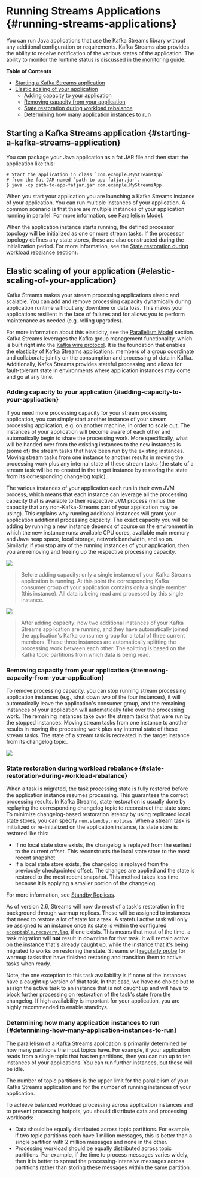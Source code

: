 # Running Streams Applications {#running-streams-applications}

You can run Java applications that use the Kafka Streams library without
any additional configuration or requirements. Kafka Streams also
provides the ability to receive notification of the various states of
the application. The ability to monitor the runtime status is discussed
in [the monitoring guide](../../../operations#kafka_streams_monitoring).

**Table of Contents**

-   [Starting a Kafka Streams application](#starting-a-kafka-streams-application)
-   [Elastic scaling of your application](#elastic-scaling-of-your-application)
    -   [Adding capacity to your application](#adding-capacity-to-your-application)
    -   [Removing capacity from your application](#removing-capacity-from-your-application)
    -   [State restoration during workload rebalance](#state-restoration-during-workload-rebalance)
    -   [Determining how many application instances to run](#determining-how-many-application-instances-to-run)

## Starting a Kafka Streams application {#starting-a-kafka-streams-application}

You can package your Java application as a fat JAR file and then start
the application like this:

```shell line-numbers
# Start the application in class `com.example.MyStreamsApp`
# from the fat JAR named `path-to-app-fatjar.jar`.
$ java -cp path-to-app-fatjar.jar com.example.MyStreamsApp
```

When you start your application you are launching a Kafka Streams
instance of your application. You can run multiple instances of your
application. A common scenario is that there are multiple instances of
your application running in parallel. For more information, see
[Parallelism Model](../architecture#streams_architecture_tasks).

When the application instance starts running, the defined processor
topology will be initialized as one or more stream tasks. If the
processor topology defines any state stores, these are also constructed
during the initialization period. For more information, see the 
[State restoration during workload rebalance](#streams-developer-guide-execution-scaling-state-restoration) section).

## Elastic scaling of your application {#elastic-scaling-of-your-application}

Kafka Streams makes your stream processing applications elastic and
scalable. You can add and remove processing capacity dynamically during
application runtime without any downtime or data loss. This makes your
applications resilient in the face of failures and for allows you to
perform maintenance as needed (e.g. rolling upgrades).

For more information about this elasticity, see the 
[Parallelism Model](../architecture#streams_architecture_tasks) section. 
Kafka Streams leverages the Kafka group management
functionality, which is built right into the 
[Kafka wire protocol](https://cwiki.apache.org/confluence/display/KAFKA/A+Guide+To+The+Kafka+Protocol). 
It is the foundation that enables the elasticity of Kafka
Streams applications: members of a group coordinate and collaborate
jointly on the consumption and processing of data in Kafka.
Additionally, Kafka Streams provides stateful processing and allows for
fault-tolerant state in environments where application instances may
come and go at any time.

### Adding capacity to your application {#adding-capacity-to-your-application}

If you need more processing capacity for your stream processing
application, you can simply start another instance of your stream
processing application, e.g. on another machine, in order to scale out.
The instances of your application will become aware of each other and
automatically begin to share the processing work. More specifically,
what will be handed over from the existing instances to the new
instances is (some of) the stream tasks that have been run by the
existing instances. Moving stream tasks from one instance to another
results in moving the processing work plus any internal state of these
stream tasks (the state of a stream task will be re-created in the
target instance by restoring the state from its corresponding changelog
topic).

The various instances of your application each run in their own JVM
process, which means that each instance can leverage all the processing
capacity that is available to their respective JVM process (minus the
capacity that any non-Kafka-Streams part of your application may be
using). This explains why running additional instances will grant your
application additional processing capacity. The exact capacity you will
be adding by running a new instance depends of course on the environment
in which the new instance runs: available CPU cores, available main
memory and Java heap space, local storage, network bandwidth, and so on.
Similarly, if you stop any of the running instances of your application,
then you are removing and freeing up the respective processing capacity.

![](streams-elastic-scaling-1.png)

> Before adding capacity: only a single instance of your Kafka Streams
application is running. At this point the corresponding Kafka consumer
group of your application contains only a single member (this instance).
All data is being read and processed by this single
instance.

![](streams-elastic-scaling-2.png)

> After adding capacity: now two additional instances of your Kafka
Streams application are running, and they have automatically joined the
application's Kafka consumer group for a total of three current members.
These three instances are automatically splitting the processing work
between each other. The splitting is based on the Kafka topic partitions
from which data is being read.

### Removing capacity from your application {#removing-capacity-from-your-application}

To remove processing capacity, you can stop running stream processing
application instances (e.g., shut down two of the four instances), it
will automatically leave the application's consumer group, and the
remaining instances of your application will automatically take over the
processing work. The remaining instances take over the stream tasks that
were run by the stopped instances. Moving stream tasks from one instance
to another results in moving the processing work plus any internal state
of these stream tasks. The state of a stream task is recreated in the
target instance from its changelog topic.

![](streams-elastic-scaling-3.png)

### State restoration during workload rebalance {#state-restoration-during-workload-rebalance}

When a task is migrated, the task processing state is fully restored
before the application instance resumes processing. This guarantees the
correct processing results. In Kafka Streams, state restoration is
usually done by replaying the corresponding changelog topic to
reconstruct the state store. To minimize changelog-based restoration
latency by using replicated local state stores, you can specify
`num.standby.replicas`. When a stream task
is initialized or re-initialized on the application instance, its state
store is restored like this:

-   If no local state store exists, the changelog is replayed from the
    earliest to the current offset. This reconstructs the local state
    store to the most recent snapshot.
-   If a local state store exists, the changelog is replayed from the
    previously checkpointed offset. The changes are applied and the
    state is restored to the most recent snapshot. This method takes
    less time because it is applying a smaller portion of the changelog.

For more information, see [Standby Replicas](../config-streams#num-standby-replicas).

As of version 2.6, Streams will now do most of a task\'s restoration in
the background through warmup replicas. These will be assigned to
instances that need to restore a lot of state for a task. A stateful
active task will only be assigned to an instance once its state is
within the configured [`acceptable.recovery.lag`](../config-streams#acceptable-recovery-lag), 
if one exists. This means that most of the time, a task
migration will **not** result in downtime for that task. It will remain
active on the instance that\'s already caught up, while the instance
that it\'s being migrated to works on restoring the state. Streams will
[regularly probe](../config-streams#probing-rebalance-interval-ms) 
for warmup tasks that have finished restoring and transition
them to active tasks when ready.

Note, the one exception to this task availability is if none of the
instances have a caught up version of that task. In that case, we have
no choice but to assign the active task to an instance that is not
caught up and will have to block further processing on restoration of
the task\'s state from the changelog. If high availability is important
for your application, you are highly recommended to enable standbys.

### Determining how many application instances to run {#determining-how-many-application-instances-to-run}

The parallelism of a Kafka Streams application is primarily determined
by how many partitions the input topics have. For example, if your
application reads from a single topic that has ten partitions, then you
can run up to ten instances of your applications. You can run further
instances, but these will be idle.

The number of topic partitions is the upper limit for the parallelism of
your Kafka Streams application and for the number of running instances
of your application.

To achieve balanced workload processing across application instances and
to prevent processing hotpots, you should distribute data and processing
workloads:

-   Data should be equally distributed across topic partitions. For
    example, if two topic partitions each have 1 million messages, this
    is better than a single partition with 2 million messages and none
    in the other.
-   Processing workload should be equally distributed across topic
    partitions. For example, if the time to process messages varies
    widely, then it is better to spread the processing-intensive
    messages across partitions rather than storing these messages within
    the same partition.
